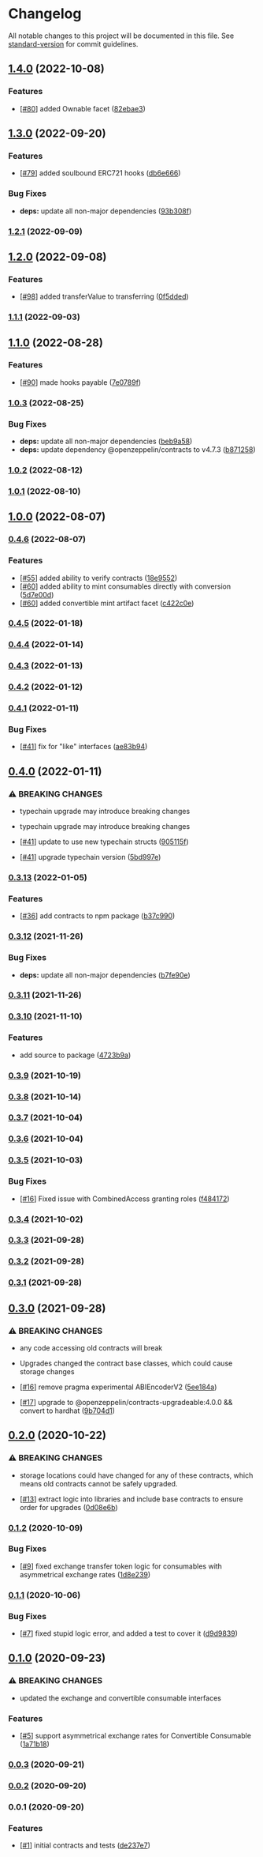 # Changelog

All notable changes to this project will be documented in this file. See [standard-version](https://github.com/conventional-changelog/standard-version) for commit guidelines.

## [1.4.0](https://github.com/paypr/ethereum-contracts/compare/v1.3.0...v1.4.0) (2022-10-08)

### Features

- [[#80](https://github.com/paypr/CHANGEME/issues/80)] added Ownable facet ([82ebae3](https://github.com/paypr/ethereum-contracts/commit/82ebae3d3368d5bb421e008723de9477123bf9f2))

## [1.3.0](https://github.com/paypr/ethereum-contracts/compare/v1.2.1...v1.3.0) (2022-09-20)

### Features

- [[#79](https://github.com/paypr/CHANGEME/issues/79)] added soulbound ERC721 hooks ([db6e666](https://github.com/paypr/ethereum-contracts/commit/db6e666c00b66a5e0d64abb0c97d96e947f4bf60))

### Bug Fixes

- **deps:** update all non-major dependencies ([93b308f](https://github.com/paypr/ethereum-contracts/commit/93b308fb0f97f4ce17b013e07575ba435a5b3372))

### [1.2.1](https://github.com/paypr/ethereum-contracts/compare/v1.2.0...v1.2.1) (2022-09-09)

## [1.2.0](https://github.com/paypr/ethereum-contracts/compare/v1.1.1...v1.2.0) (2022-09-08)

### Features

- [[#98](https://github.com/paypr/CHANGEME/issues/98)] added transferValue to transferring ([0f5dded](https://github.com/paypr/ethereum-contracts/commit/0f5ddedbe1bbbca143411336eb75f7ac088ee3a7))

### [1.1.1](https://github.com/paypr/ethereum-contracts/compare/v1.1.0...v1.1.1) (2022-09-03)

## [1.1.0](https://github.com/paypr/ethereum-contracts/compare/v1.0.3...v1.1.0) (2022-08-28)

### Features

- [[#90](https://github.com/paypr/CHANGEME/issues/90)] made hooks payable ([7e0789f](https://github.com/paypr/ethereum-contracts/commit/7e0789fe2aa7d1d4825eb6375e5d76883b10c145))

### [1.0.3](https://github.com/paypr/ethereum-contracts/compare/v1.0.2...v1.0.3) (2022-08-25)

### Bug Fixes

- **deps:** update all non-major dependencies ([beb9a58](https://github.com/paypr/ethereum-contracts/commit/beb9a580f34358ad6c6d7ff2a71c98fb5a940a77))
- **deps:** update dependency @openzeppelin/contracts to v4.7.3 ([b871258](https://github.com/paypr/ethereum-contracts/commit/b87125808026cae64d7850c1b8dec8d1a37ec08c))

### [1.0.2](https://github.com/paypr/ethereum-contracts/compare/v1.0.1...v1.0.2) (2022-08-12)

### [1.0.1](https://github.com/paypr/ethereum-contracts/compare/v1.0.0...v1.0.1) (2022-08-10)

## [1.0.0](https://github.com/paypr/ethereum-contracts/compare/v0.4.6...v1.0.0) (2022-08-07)

### [0.4.6](https://github.com/paypr/ethereum-contracts/compare/v0.4.5...v0.4.6) (2022-08-07)

### Features

- [[#55](https://github.com/paypr/CHANGEME/issues/55)] added ability to verify contracts ([18e9552](https://github.com/paypr/ethereum-contracts/commit/18e95520d422bc34702c9b99e9777fd5f75ca3c8))
- [[#60](https://github.com/paypr/CHANGEME/issues/60)] added ability to mint consumables directly with conversion ([5d7e00d](https://github.com/paypr/ethereum-contracts/commit/5d7e00d8b020ada3e52064ecb93986ff17255099))
- [[#60](https://github.com/paypr/CHANGEME/issues/60)] added convertible mint artifact facet ([c422c0e](https://github.com/paypr/ethereum-contracts/commit/c422c0e185028413b50b806560bea90e81eb7e3b))

### [0.4.5](https://github.com/paypr/ethereum-contracts/compare/v0.4.4...v0.4.5) (2022-01-18)

### [0.4.4](https://github.com/paypr/ethereum-contracts/compare/v0.4.3...v0.4.4) (2022-01-14)

### [0.4.3](https://github.com/paypr/ethereum-contracts/compare/v0.4.2...v0.4.3) (2022-01-13)

### [0.4.2](https://github.com/paypr/ethereum-contracts/compare/v0.4.1...v0.4.2) (2022-01-12)

### [0.4.1](https://github.com/paypr/ethereum-contracts/compare/v0.4.0...v0.4.1) (2022-01-11)

### Bug Fixes

- [[#41](https://github.com/paypr/CHANGEME/issues/41)] fix for "like" interfaces ([ae83b94](https://github.com/paypr/ethereum-contracts/commit/ae83b949fe645e8462474c3f877787b6c0fdac10))

## [0.4.0](https://github.com/paypr/ethereum-contracts/compare/v0.3.13...v0.4.0) (2022-01-11)

### ⚠ BREAKING CHANGES

- typechain upgrade may introduce breaking changes
- typechain upgrade may introduce breaking changes

- [[#41](https://github.com/paypr/CHANGEME/issues/41)] update to use new typechain structs ([905115f](https://github.com/paypr/ethereum-contracts/commit/905115f2e49dc793d270b437316f9379fa6a7776))
- [[#41](https://github.com/paypr/CHANGEME/issues/41)] upgrade typechain version ([5bd997e](https://github.com/paypr/ethereum-contracts/commit/5bd997e88eaa37783c7a03fa4776059c35be8abd))

### [0.3.13](https://github.com/paypr/ethereum-contracts/compare/v0.3.12...v0.3.13) (2022-01-05)

### Features

- [[#36](https://github.com/paypr/CHANGEME/issues/36)] add contracts to npm package ([b37c990](https://github.com/paypr/ethereum-contracts/commit/b37c990bc593ef73153c014dd90dc52bdc5b13e3))

### [0.3.12](https://github.com/paypr/ethereum-contracts/compare/v0.3.11...v0.3.12) (2021-11-26)

### Bug Fixes

- **deps:** update all non-major dependencies ([b7fe90e](https://github.com/paypr/ethereum-contracts/commit/b7fe90e51975d3694c09d0afe6620d9744079c43))

### [0.3.11](https://github.com/paypr/ethereum-contracts/compare/v0.3.10...v0.3.11) (2021-11-26)

### [0.3.10](https://github.com/paypr/ethereum-contracts/compare/v0.3.9...v0.3.10) (2021-11-10)

### Features

- add source to package ([4723b9a](https://github.com/paypr/ethereum-contracts/commit/4723b9a70609612aad53f64267767bb3053919c2))

### [0.3.9](https://github.com/paypr/ethereum-contracts/compare/v0.3.8...v0.3.9) (2021-10-19)

### [0.3.8](https://github.com/paypr/ethereum-contracts/compare/v0.3.7...v0.3.8) (2021-10-14)

### [0.3.7](https://github.com/paypr/ethereum-contracts/compare/v0.3.6...v0.3.7) (2021-10-04)

### [0.3.6](https://github.com/paypr/ethereum-contracts/compare/v0.3.5...v0.3.6) (2021-10-04)

### [0.3.5](https://github.com/paypr/ethereum-contracts/compare/v0.3.4...v0.3.5) (2021-10-03)

### Bug Fixes

- [[#16](https://github.com/paypr/CHANGEME/issues/16)] Fixed issue with CombinedAccess granting roles ([f484172](https://github.com/paypr/ethereum-contracts/commit/f484172bac7f0cc7eef98fed936a7149c558aed1))

### [0.3.4](https://github.com/paypr/ethereum-contracts/compare/v0.3.3...v0.3.4) (2021-10-02)

### [0.3.3](https://github.com/paypr/ethereum-contracts/compare/v0.3.2...v0.3.3) (2021-09-28)

### [0.3.2](https://github.com/paypr/ethereum-contracts/compare/v0.3.1...v0.3.2) (2021-09-28)

### [0.3.1](https://github.com/paypr/ethereum-contracts/compare/v0.3.0...v0.3.1) (2021-09-28)

## [0.3.0](https://github.com/paypr/ethereum-contracts/compare/v0.2.0...v0.3.0) (2021-09-28)

### ⚠ BREAKING CHANGES

- any code accessing old contracts will break
- Upgrades changed the contract base classes, which could cause storage changes

- [[#16](https://github.com/paypr/CHANGEME/issues/16)] remove pragma experimental ABIEncoderV2 ([5ee184a](https://github.com/paypr/ethereum-contracts/commit/5ee184a28042a72aec23d54d98d5f7dee30a50f6))
- [[#17](https://github.com/paypr/CHANGEME/issues/17)] upgrade to @openzeppelin/contracts-upgradeable:4.0.0 && convert to hardhat ([9b704d1](https://github.com/paypr/ethereum-contracts/commit/9b704d1de893c2e178d1cd50fcdc51efde0e905f))

## [0.2.0](https://github.com/paypr/ethereum-contracts/compare/v0.1.2...v0.2.0) (2020-10-22)

### ⚠ BREAKING CHANGES

- storage locations could have changed for any of these contracts, which means old contracts cannot be safely upgraded.

- [[#13](https://github.com/paypr/CHANGEME/issues/13)] extract logic into libraries and include base contracts to ensure order for upgrades ([0d08e6b](https://github.com/paypr/ethereum-contracts/commit/0d08e6b1fb21c4972435fdf7f6fbda6fa2b3d060))

### [0.1.2](https://github.com/paypr/ethereum-contracts/compare/v0.1.1...v0.1.2) (2020-10-09)

### Bug Fixes

- [[#9](https://github.com/paypr/CHANGEME/issues/9)] fixed exchange transfer token logic for consumables with asymmetrical exchange rates ([1d8e239](https://github.com/paypr/ethereum-contracts/commit/1d8e2397fb12b37346536969d68ba49130350576))

### [0.1.1](https://github.com/paypr/ethereum-contracts/compare/v0.1.0...v0.1.1) (2020-10-06)

### Bug Fixes

- [[#7](https://github.com/paypr/CHANGEME/issues/7)] fixed stupid logic error, and added a test to cover it ([d9d9839](https://github.com/paypr/ethereum-contracts/commit/d9d983947d3875b472bd87a28cc7ba4ee0938e06))

## [0.1.0](https://github.com/paypr/ethereum-contracts/compare/v0.0.3...v0.1.0) (2020-09-23)

### ⚠ BREAKING CHANGES

- updated the exchange and convertible consumable interfaces

### Features

- [[#5](https://github.com/paypr/CHANGEME/issues/5)] support asymmetrical exchange rates for Convertible Consumable ([1a71b18](https://github.com/paypr/ethereum-contracts/commit/1a71b18f753011bb538c539373ebbca5cb78887c))

### [0.0.3](https://github.com/paypr/ethereum-contracts/compare/v0.0.2...v0.0.3) (2020-09-21)

### [0.0.2](https://github.com/paypr/ethereum-contracts/compare/v0.0.1...v0.0.2) (2020-09-20)

### 0.0.1 (2020-09-20)

### Features

- [[#1](https://github.com/paypr/CHANGEME/issues/1)] initial contracts and tests ([de237e7](https://github.com/paypr/ethereum-contracts/commit/de237e7a5e829cfda3cc52c6298ef4fcea043844))
